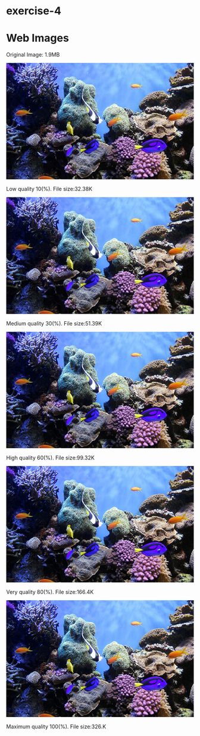 # exercise-4

<!DOCTYPE html>
<html>

<head>
  <meta charset="UTF-8">
  <title>Web Images</title>
</head>

<body>

<h1>Web Images</h1>

<p>Original Image: 1.9MB</p>

<img src="coral-reef-low.jpg" alt="low quality jpg">
<p>Low quality 10(%). File size:32.38K</p>

<img src="coral-reef-medium.jpg" alt="medium quality jpg">
<p>Medium quality 30(%). File size:51.39K</p>

<img src="coral-reef-high.jpg" alt="high quality jpg">
<p>High quality 60(%). File size:99.32K</p>

<img src="coral-reef-very-high.jpg" alt="very high quality jpg">
<p>Very quality 80(%). File size:166.4K</p>

<img src="coral-reef-maximum.jpg" alt="maximum quality jpg">
<p>Maximum quality 100(%). File size:326.K</p>

</body>
</html>
